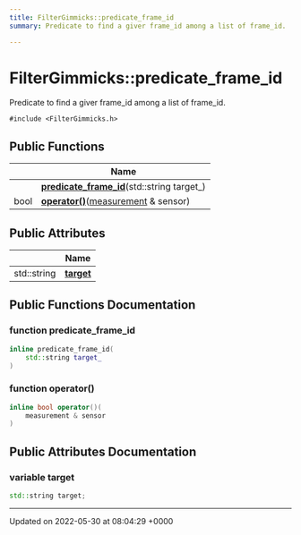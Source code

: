 ```yaml
---
title: FilterGimmicks::predicate_frame_id
summary: Predicate to find a giver frame_id among a list of frame_id. 

---
```


# FilterGimmicks::predicate_frame_id



Predicate to find a giver frame_id among a list of frame_id. 


`#include <FilterGimmicks.h>`

## Public Functions

|                | Name           |
| -------------- | -------------- |
| | **[predicate_frame_id](/medusa_base/api/markdown/medusa_nav/sensor_fusion/Classes/structFilterGimmicks_1_1predicate__frame__id/#function-predicate-frame-id)**(std::string target_) |
| bool | **[operator()](/medusa_base/api/markdown/medusa_nav/sensor_fusion/Classes/structFilterGimmicks_1_1predicate__frame__id/#function-operator())**([measurement](/medusa_base/api/markdown/medusa_nav/sensor_fusion/Classes/structFilterGimmicks_1_1measurement/) & sensor) |

## Public Attributes

|                | Name           |
| -------------- | -------------- |
| std::string | **[target](/medusa_base/api/markdown/medusa_nav/sensor_fusion/Classes/structFilterGimmicks_1_1predicate__frame__id/#variable-target)**  |

## Public Functions Documentation

### function predicate_frame_id

```cpp
inline predicate_frame_id(
    std::string target_
)
```


### function operator()

```cpp
inline bool operator()(
    measurement & sensor
)
```


## Public Attributes Documentation

### variable target

```cpp
std::string target;
```


-------------------------------

Updated on 2022-05-30 at 08:04:29 +0000